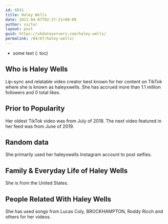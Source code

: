 ```yaml
---
id: 6831
title: Haley Wells
date: 2021-04-07T02:37:21+00:00
author: victor
layout: post
guid: https://ukdataservers.com/haley-wells/
permalink: /04/07/haley-wells/
---
```


* some text
{: toc}


## Who is Haley Wells



Lip-sync and relatable video creator best known for her content on TikTok where she is known as haleyxwells. She has accrued more than 1.1 million followers and 0 total likes.

                
                
                
## Prior to Popularity



Her oldest TikTok video was from July of 2018. The next video featured in her feed was from June of 2019.

                
                
                
## Random data



She primarily used her haleyxwells Instagram account to post selfies.

                
                
                
## Family & Everyday Life of Haley Wells



She is from the United States.

                
                
                
## People Related With Haley Wells



She has used songs from Lucas Coly, BROCKHAMPTON, Roddy Ricch and others for her videos.

                
              
            
          
          
          